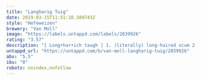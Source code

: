 ```yaml
---
title: "Langharig Tuig"
date: 2019-03-15T11:51:10.589743Z
style: "Hefeweizen"
brewery: "Van Moll"
image: "https://labels.untappd.com/labels/2039926"
rating: "3.57"
description: "[ Long•har•ich taugh ] 1. (literally) long-haired scum 2. (slang) used as a badge of honour by heavy metal music fans 3. a hoppy Weizen combining the best of both worlds: a proper German Weizen yeast and fruity American hops."
untappd_url: "https://untappd.com/b/van-moll-langharig-tuig/2039926"
abv: "5.5"
ibu: "0"
robots: noindex,nofollow
---
```

